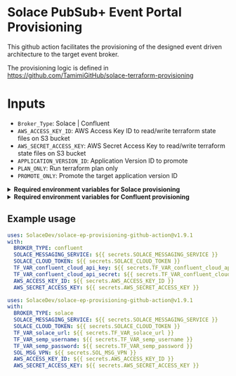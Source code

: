 # Solace PubSub+ Event Portal Provisioning 

This github action facilitates the provisioning of the designed event driven architecture to the target event broker.

The provisioning logic is defined in https://github.com/TamimiGitHub/solace-terraform-provisioning

# Inputs

- `Broker_Type`:  Solace | Confluent 
- `AWS_ACCESS_KEY_ID`: AWS Access Key ID to read/write terraform state files on S3 bucket
- `AWS_SECRET_ACCESS_KEY`: AWS Secret Access Key to read/write terraform state files on S3 bucket
- `APPLICATION_VERSION_ID`: Application Version ID to promote
- `PLAN_ONLY`: Run terraform plan only
- `PROMOTE_ONLY`: Promote the target application version ID

<details>
<summary> <b> Required environment variables for Solace provisioning </b></summary>

  | Env variable name  | Required/Optional | Description | Default |
  | ------------- | ------------- | ------------- | ------------- |
  | `SOLACE_CLOUD_TOKEN`  | Required  | Solace Cloud token | NA |
  | `TF_VAR_solace_url`  | Required  | Solace Broker URL | NA |
  | `TF_VAR_semp_username`  | Required  | Solace Broker SEMP username | NA |
  | `TF_VAR_semp_password`  | Required  | Solace Broker SEMP password | NA |
  | `SOL_MSG_VPN`  | Required  | Solace Broker message VPN | terraform |
  | `SOLACE_MESSAGING_SERVICE`  | Optional  | The target messaging service to provision | The first messaging service in EP |

</details>

<details>
<summary> <b> Required environment variables for Confluent provisioning </b></summary>

| Env variable name  | Required/Optional | Description | Default |
| ------------- | ------------- | ------------- | ------------- | 
| `SOLACE_CLOUD_TOKEN`  | Required  | Solace Cloud token | NA |
| `TF_VAR_confluent_cloud_api_key`  | Required  | Confluent cloud API Key with global access type| NA |
| `TF_VAR_confluent_cloud_api_secret`  | Required  | Confluent cloud API Secret with global access type| NA |
| `AWS_ACCESS_KEY_ID`  | Required  | AWS Key ID | NA |
| `AWS_SECRET_ACCESS_KEY`  | Required  | AWS Access Key | NA |
| `SOLACE_MESSAGING_SERVICE`  | Optional  | The target messaging service to provision | The first messaging service in EP |

</details>

## Example usage

```yaml
uses: SolaceDev/solace-ep-provisioning-github-action@v1.9.1
with:
  BROKER_TYPE: confluent
  SOLACE_MESSAGING_SERVICE: ${{ secrets.SOLACE_MESSAGING_SERVICE }}
  SOLACE_CLOUD_TOKEN: ${{ secrets.SOLACE_CLOUD_TOKEN }}
  TF_VAR_confluent_cloud_api_key: ${{ secrets.TF_VAR_confluent_cloud_api_key }}
  TF_VAR_confluent_cloud_api_secret: ${{ secrets.TF_VAR_confluent_cloud_api_secret }}
  AWS_ACCESS_KEY_ID: ${{ secrets.AWS_ACCESS_KEY_ID }}
  AWS_SECRET_ACCESS_KEY: ${{ secrets.AWS_SECRET_ACCESS_KEY }}
```

```yaml
uses: SolaceDev/solace-ep-provisioning-github-action@v1.9.1
with:
  BROKER_TYPE: solace
  SOLACE_MESSAGING_SERVICE: ${{ secrets.SOLACE_MESSAGING_SERVICE }}
  SOLACE_CLOUD_TOKEN: ${{ secrets.SOLACE_CLOUD_TOKEN }}
  TF_VAR_solace_url: ${{ secrets.TF_VAR_solace_url }}
  TF_VAR_semp_username: ${{ secrets.TF_VAR_semp_username }}
  TF_VAR_semp_password: ${{ secrets.TF_VAR_semp_password }}
  SOL_MSG_VPN: ${{ secrets.SOL_MSG_VPN }}
  AWS_ACCESS_KEY_ID: ${{ secrets.AWS_ACCESS_KEY_ID }}
  AWS_SECRET_ACCESS_KEY: ${{ secrets.AWS_SECRET_ACCESS_KEY }}
```
